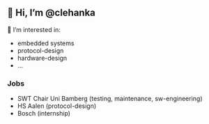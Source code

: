 ## 👋 Hi, I’m @clehanka
 👀 I’m interested in:
 - embedded systems
 - protocol-design
 - hardware-design
 - ...
 
 ### Jobs
 - SWT Chair Uni Bamberg (testing, maintenance, sw-engineering)
 - HS Aalen (protocol-design)
 - Bosch (internship)
 

<!---
clehanka/clehanka is a ✨ special ✨ repository because its `README.md` (this file) appears on your GitHub profile.
You can click the Preview link to take a look at your changes.
--->
